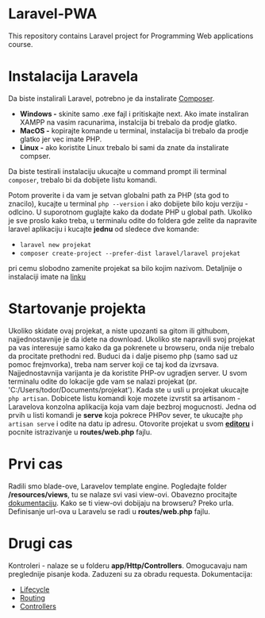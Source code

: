 # Laravel-PWA
This repository contains Laravel project for Programming Web applications course.

# Instalacija Laravela
Da biste instalirali Laravel, potrebno je da instalirate [Composer](https://getcomposer.org/).
* **Windows -** skinite samo .exe fajl i pritiskajte next.
  Ako imate instaliran XAMPP na vasim racunarima, instalcija bi trebalo da prodje glatko.
* **MacOS -** kopirajte komande u terminal, instalacija bi trebalo da prodje glatko jer vec imate PHP.
* **Linux -** ako koristite Linux trebalo bi sami da znate da instalirate compser.

Da biste testirali instalaciju ukucajte u command prompt ili terminal `composer`, trebalo bi da dobijete listu komandi.

Potom proverite i da vam je setvan globalni path za PHP (sta god to znacilo), kucajte u terminal `php --version` i ako dobijete bilo koju verziju - odlcino. U suporotnom guglajte kako da dodate PHP u global path.
Ukoliko je sve proslo kako treba, u terminalu odite do foldera gde zelite da napravite laravel aplikaciju i kucajte **jednu** od sledece dve komande:
* `laravel new projekat`
* `composer create-project --prefer-dist laravel/laravel projekat`

pri cemu slobodno zamenite projekat sa bilo kojim nazivom.
Detaljnije o instalaciji imate na [linku](https://laravel.com/docs/5.8/installation)

# Startovanje projekta
Ukoliko skidate ovaj projekat, a niste upozanti sa gitom ili githubom, najjednostavnije je da idete na download.
Ukoliko ste napravili svoj projekat pa vas interesuje samo kako da ga pokrenete u browseru, onda nije trebalo da procitate prethodni red.
Buduci da i dalje pisemo php (samo sad uz pomoc frejmvorka), treba nam server koji ce taj kod da izvrsava.
Najjednostavnija varijanta je da koristite PHP-ov ugradjen server. U svom terminalu odite do lokacije gde vam se nalazi projekat (pr. 'C:/Users/todor/Documents/projekat'). Kada ste u usli u projekat ukucajte `php artisan`.
Dobicete listu komandi koje mozete izvrstit sa artisanom - Laravelova konzolna aplikacija koja vam daje bezbroj mogucnosti.
Jedna od prvih u listi komandi je  **serve** koja pokrece PHPov sever, te ukucajte `php artisan serve` i odite na datu ip adresu.
Otovorite projekat u svom **[editoru](https://www.jetbrains.com/phpstorm/)** i pocnite istrazivanje u **routes/web.php** fajlu.

# Prvi cas
Radili smo blade-ove, Laravelov template engine. Pogledajte folder **/resources/views**, tu se nalaze svi vasi view-ovi.
Obavezno procitajte [dokumentaciju](https://laravel.com/docs/5.8/blade).
Kako se ti view-ovi dobijaju na browseru? Preko urla. Definisanje url-ova u Laravelu se radi u **routes/web.php** fajlu.

# Drugi cas 
Kontroleri - nalaze se u folderu **app/Http/Controllers**. Omogucavaju nam preglednije pisanje koda. Zaduzeni su za obradu requesta.
Dokumentacija:
* [Lifecycle](https://laravel.com/docs/5.8/lifecycle)
* [Routing](https://laravel.com/docs/5.8/routing)
* [Controllers](https://laravel.com/docs/5.8/controllers)
